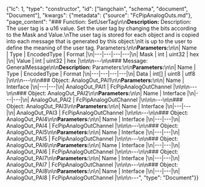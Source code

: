 {"lc": 1, "type": "constructor", "id": ["langchain", "schema", "document", "Document"], "kwargs": {"metadata": {"source": "FcPipAnalogOuts.md"}, "page_content": "### Function: SetUserTag\n\n**Description:** Description: The user tag is a u16 value. Set the user tag by changing the bits according to the Mask and Value.\nThe user tag is stored for each object and is copied into each message that is generated by this object.\nIt is up to the user to define the meaning of the user tag. Parameters:\n\n**Parameters:**\n\n| Name | Type | EncodedType | Format |\n|---|---|---|---|\n| Mask | int | uint32 | hex |\n| Value | int | uint32 | hex |\n\n\n---\n\n### Message: GeneralMessage\n\n**Description:** Parameters:\n\n**Parameters:**\n\n| Name | Type | EncodedType | Format |\n|---|---|---|---|\n| Data | int[] | uint8 | utf8 |\n\n\n---\n\n### Object: AnalogOut_PAI1\n\n**Parameters:**\n\n| Name | Interface |\n|---|---|\n| AnalogOut_PAI1 | FcPipAnalogOutChannel |\n\n\n---\n\n### Object: AnalogOut_PAI2\n\n**Parameters:**\n\n| Name | Interface |\n|---|---|\n| AnalogOut_PAI2 | FcPipAnalogOutChannel |\n\n\n---\n\n### Object: AnalogOut_PAI3\n\n**Parameters:**\n\n| Name | Interface |\n|---|---|\n| AnalogOut_PAI3 | FcPipAnalogOutChannel |\n\n\n---\n\n### Object: AnalogOut_PAI4\n\n**Parameters:**\n\n| Name | Interface |\n|---|---|\n| AnalogOut_PAI4 | FcPipAnalogOutChannel |\n\n\n---\n\n### Object: AnalogOut_PAI5\n\n**Parameters:**\n\n| Name | Interface |\n|---|---|\n| AnalogOut_PAI5 | FcPipAnalogOutChannel |\n\n\n---\n\n### Object: AnalogOut_PAI6\n\n**Parameters:**\n\n| Name | Interface |\n|---|---|\n| AnalogOut_PAI6 | FcPipAnalogOutChannel |\n\n\n---\n\n### Object: AnalogOut_PAI7\n\n**Parameters:**\n\n| Name | Interface |\n|---|---|\n| AnalogOut_PAI7 | FcPipAnalogOutChannel |\n\n\n---\n\n### Object: AnalogOut_PAI8\n\n**Parameters:**\n\n| Name | Interface |\n|---|---|\n| AnalogOut_PAI8 | FcPipAnalogOutChannel |\n\n\n---", "type": "Document"}}